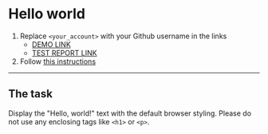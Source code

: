 # Hello world
1. Replace `<your_account>` with your Github username in the links
    - [DEMO LINK](https://irynaivanova.github.io/layout_hello-world/) <br>
    - [TEST REPORT LINK](https://irynaivanova.github.io/layout_hello-world/report/html_report/)
2. Follow [this instructions](https://mate-academy.github.io/layout_task-guideline/)
___

## The task 
Display the "Hello, world!" text with the default browser styling. Please do not 
use any enclosing tags like `<h1>` or `<p>`.
